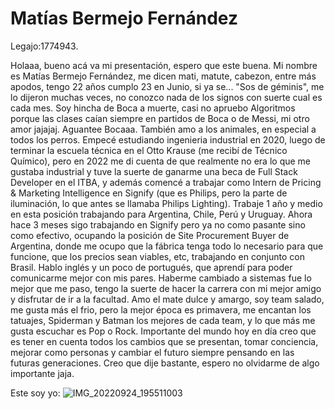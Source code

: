# Matías Bermejo Fernández
Legajo:1774943.

Holaaa, bueno acá va mi presentación, espero que este buena. Mi nombre es Matías Bermejo Fernández, me dicen mati, matute, cabezon, entre más apodos, tengo 22 años cumplo 23 en Junio, si ya se... "Sos de géminis", 
me lo dijeron muchas veces, no conozco nada de los signos con suerte cual es cada mes. 
Soy hincha de Boca a muerte, casi no apruebo Algoritmos porque las clases caían siempre en partidos de Boca o de Messi, mi otro amor jajajaj. Aguantee Bocaaa. También amo a los animales, en especial a todos los perros.
Empecé estudiando ingenieria industrial en 2020, luego de terminar la escuela técnica en el Otto Krause (me recibí de Técnico Químico), pero en 2022 me di cuenta de que realmente no era lo que me gustaba industrial y
tuve la suerte de ganarme una beca de Full Stack Developer en el ITBA, y además comencé a trabajar como Intern de Pricing & Marketing Intelligence en Signify (que es Philips, pero la parte de iluminación, lo que antes
se llamaba Philips Lighting). Trabaje 1 año y medio en esta posición trabajando para Argentina, Chile, Perú y Uruguay. Ahora hace 3 meses sigo trabajando en Signify pero ya no como pasante sino como efectivo, ocupando
la posición de Site Procurement Buyer de Argentina, donde me ocupo que la fábrica tenga todo lo necesario para que funcione, que los precios sean viables, etc, trabajando en conjunto con Brasil.
Hablo inglés y un poco de portugués, que aprendí para poder comunicarme mejor con mis pares.
Haberme cambiado a sistemas fue lo mejor que me paso, tengo la suerte de hacer la carrera con mi mejor amigo y disfrutar de ir a la facultad. 
Amo el mate dulce y amargo, soy team salado, me gusta más el frio, pero la mejor época es primavera, me encantan los tatuajes, Spiderman y Batman los mejores de cada team, y lo que más me gusta escuchar es Pop o Rock.
Importante del mundo hoy en día creo que es tener en cuenta todos los cambios que se presentan, tomar conciencia, mejorar como personas y cambiar el futuro siempre pensando en las futuras generaciones.
Creo que dije bastante, espero no olvidarme de algo importante jaja.

Este soy yo:
![IMG_20220924_195511003](https://github.com/pdepjm/2024-tp0-presentacion-MatttiB/assets/105322158/046282eb-17ea-4b54-9cc9-56476a83244f)

